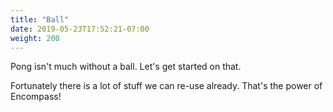 ```yaml
---
title: "Ball"
date: 2019-05-23T17:52:21-07:00
weight: 200
---
```


Pong isn't much without a ball. Let's get started on that.

Fortunately there is a lot of stuff we can re-use already. That's the power of Encompass!

